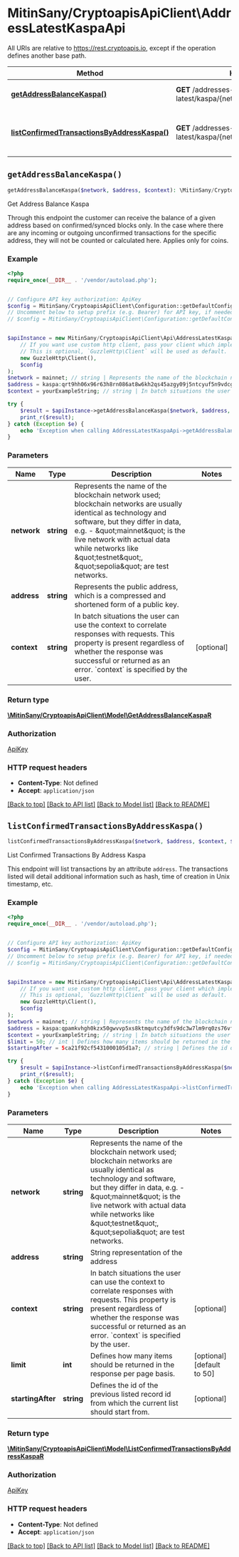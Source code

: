 # MitinSany/CryptoapisApiClient\AddressLatestKaspaApi

All URIs are relative to https://rest.cryptoapis.io, except if the operation defines another base path.

| Method | HTTP request | Description |
| ------------- | ------------- | ------------- |
| [**getAddressBalanceKaspa()**](AddressLatestKaspaApi.md#getAddressBalanceKaspa) | **GET** /addresses-latest/kaspa/{network}/{address}/balance | Get Address Balance Kaspa |
| [**listConfirmedTransactionsByAddressKaspa()**](AddressLatestKaspaApi.md#listConfirmedTransactionsByAddressKaspa) | **GET** /addresses-latest/kaspa/{network}/{address}/transactions | List Confirmed Transactions By Address Kaspa |


## `getAddressBalanceKaspa()`

```php
getAddressBalanceKaspa($network, $address, $context): \MitinSany/CryptoapisApiClient\Model\GetAddressBalanceKaspaR
```

Get Address Balance Kaspa

Through this endpoint the customer can receive the balance of a given address based on confirmed/synced blocks only. In the case where there are any incoming or outgoing unconfirmed transactions for the specific address, they will not be counted or calculated here. Applies only for coins.

### Example

```php
<?php
require_once(__DIR__ . '/vendor/autoload.php');


// Configure API key authorization: ApiKey
$config = MitinSany/CryptoapisApiClient\Configuration::getDefaultConfiguration()->setApiKey('x-api-key', 'YOUR_API_KEY');
// Uncomment below to setup prefix (e.g. Bearer) for API key, if needed
// $config = MitinSany/CryptoapisApiClient\Configuration::getDefaultConfiguration()->setApiKeyPrefix('x-api-key', 'Bearer');


$apiInstance = new MitinSany/CryptoapisApiClient\Api\AddressLatestKaspaApi(
    // If you want use custom http client, pass your client which implements `GuzzleHttp\ClientInterface`.
    // This is optional, `GuzzleHttp\Client` will be used as default.
    new GuzzleHttp\Client(),
    $config
);
$network = mainnet; // string | Represents the name of the blockchain network used; blockchain networks are usually identical as technology and software, but they differ in data, e.g. - \"mainnet\" is the live network with actual data while networks like \"testnet\", \"sepolia\" are test networks.
$address = kaspa:qrt9hh06x96r63h8rn086at8w6kh2qs45azgy09j5ntcyuf5n9vdcghqmlw77; // string | Represents the public address, which is a compressed and shortened form of a public key.
$context = yourExampleString; // string | In batch situations the user can use the context to correlate responses with requests. This property is present regardless of whether the response was successful or returned as an error. `context` is specified by the user.

try {
    $result = $apiInstance->getAddressBalanceKaspa($network, $address, $context);
    print_r($result);
} catch (Exception $e) {
    echo 'Exception when calling AddressLatestKaspaApi->getAddressBalanceKaspa: ', $e->getMessage(), PHP_EOL;
}
```

### Parameters

| Name | Type | Description  | Notes |
| ------------- | ------------- | ------------- | ------------- |
| **network** | **string**| Represents the name of the blockchain network used; blockchain networks are usually identical as technology and software, but they differ in data, e.g. - \&quot;mainnet\&quot; is the live network with actual data while networks like \&quot;testnet\&quot;, \&quot;sepolia\&quot; are test networks. | |
| **address** | **string**| Represents the public address, which is a compressed and shortened form of a public key. | |
| **context** | **string**| In batch situations the user can use the context to correlate responses with requests. This property is present regardless of whether the response was successful or returned as an error. &#x60;context&#x60; is specified by the user. | [optional] |

### Return type

[**\MitinSany/CryptoapisApiClient\Model\GetAddressBalanceKaspaR**](../Model/GetAddressBalanceKaspaR.md)

### Authorization

[ApiKey](../../README.md#ApiKey)

### HTTP request headers

- **Content-Type**: Not defined
- **Accept**: `application/json`

[[Back to top]](#) [[Back to API list]](../../README.md#endpoints)
[[Back to Model list]](../../README.md#models)
[[Back to README]](../../README.md)

## `listConfirmedTransactionsByAddressKaspa()`

```php
listConfirmedTransactionsByAddressKaspa($network, $address, $context, $limit, $startingAfter): \MitinSany/CryptoapisApiClient\Model\ListConfirmedTransactionsByAddressKaspaR
```

List Confirmed Transactions By Address Kaspa

This endpoint will list transactions by an attribute `address`. The transactions listed will detail additional information such as hash, time of creation in Unix timestamp, etc.

### Example

```php
<?php
require_once(__DIR__ . '/vendor/autoload.php');


// Configure API key authorization: ApiKey
$config = MitinSany/CryptoapisApiClient\Configuration::getDefaultConfiguration()->setApiKey('x-api-key', 'YOUR_API_KEY');
// Uncomment below to setup prefix (e.g. Bearer) for API key, if needed
// $config = MitinSany/CryptoapisApiClient\Configuration::getDefaultConfiguration()->setApiKeyPrefix('x-api-key', 'Bearer');


$apiInstance = new MitinSany/CryptoapisApiClient\Api\AddressLatestKaspaApi(
    // If you want use custom http client, pass your client which implements `GuzzleHttp\ClientInterface`.
    // This is optional, `GuzzleHttp\Client` will be used as default.
    new GuzzleHttp\Client(),
    $config
);
$network = mainnet; // string | Represents the name of the blockchain network used; blockchain networks are usually identical as technology and software, but they differ in data, e.g. - \"mainnet\" is the live network with actual data while networks like \"testnet\", \"sepolia\" are test networks.
$address = kaspa:qpamkvhgh0kzx50gwvvp5xs8ktmqutcy3dfs9dc3w7lm9rq0zs76vf959mmrp; // string | String representation of the address
$context = yourExampleString; // string | In batch situations the user can use the context to correlate responses with requests. This property is present regardless of whether the response was successful or returned as an error. `context` is specified by the user.
$limit = 50; // int | Defines how many items should be returned in the response per page basis.
$startingAfter = 5ca21f92cf5431000105d1a7; // string | Defines the id of the previous listed record id from which the current list should start from.

try {
    $result = $apiInstance->listConfirmedTransactionsByAddressKaspa($network, $address, $context, $limit, $startingAfter);
    print_r($result);
} catch (Exception $e) {
    echo 'Exception when calling AddressLatestKaspaApi->listConfirmedTransactionsByAddressKaspa: ', $e->getMessage(), PHP_EOL;
}
```

### Parameters

| Name | Type | Description  | Notes |
| ------------- | ------------- | ------------- | ------------- |
| **network** | **string**| Represents the name of the blockchain network used; blockchain networks are usually identical as technology and software, but they differ in data, e.g. - \&quot;mainnet\&quot; is the live network with actual data while networks like \&quot;testnet\&quot;, \&quot;sepolia\&quot; are test networks. | |
| **address** | **string**| String representation of the address | |
| **context** | **string**| In batch situations the user can use the context to correlate responses with requests. This property is present regardless of whether the response was successful or returned as an error. &#x60;context&#x60; is specified by the user. | [optional] |
| **limit** | **int**| Defines how many items should be returned in the response per page basis. | [optional] [default to 50] |
| **startingAfter** | **string**| Defines the id of the previous listed record id from which the current list should start from. | [optional] |

### Return type

[**\MitinSany/CryptoapisApiClient\Model\ListConfirmedTransactionsByAddressKaspaR**](../Model/ListConfirmedTransactionsByAddressKaspaR.md)

### Authorization

[ApiKey](../../README.md#ApiKey)

### HTTP request headers

- **Content-Type**: Not defined
- **Accept**: `application/json`

[[Back to top]](#) [[Back to API list]](../../README.md#endpoints)
[[Back to Model list]](../../README.md#models)
[[Back to README]](../../README.md)
